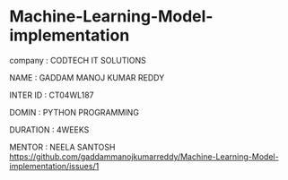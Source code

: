 # Machine-Learning-Model-implementation

company : CODTECH IT SOLUTIONS

NAME    : GADDAM MANOJ KUMAR REDDY

INTER ID : CT04WL187

DOMIN    : PYTHON PROGRAMMING

DURATION : 4WEEKS

MENTOR   : NEELA SANTOSH
https://github.com/gaddammanojkumarreddy/Machine-Learning-Model-implementation/issues/1
